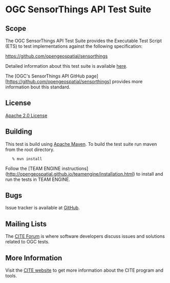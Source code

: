 # OGC SensorThings API Test Suite

##  Scope

The OGC SensorThings API Test Suite provides the Executable Test Script (ETS) to test implementations against the following specification:

https://github.com/opengeospatial/sensorthings

Detailed information about this test suite is available [here]( http://opengeospatial.github.io/ets-sta10/).

The  [OGC's SensorThings API GitHub page][https://github.com/opengeospatial/sensorthings] provides more information bout this standard.


## License

[Apache 2.0 License](LICENSE.md)

## Building

This test is build using [Apache Maven](http://maven.apache.org/). To 
build the test suite run maven from the root directory.

```
   % mvn install
```   

Follow the [TEAM ENGINE instructions] (http://opengeospatial.github.io/teamengine/installation.html) to install and run the tests in TEAM ENGINE.     

## Bugs

Issue tracker is available at [GitHub](https://github.com/opengeospatial/ets-sta10/issues).

## Mailing Lists

The [CITE Forum](http://cite.opengeospatial.org/forum) is where software developers discuss issues and solutions related to OGC tests. 

## More Information

Visit the [CITE website](http://cite.opengeospatial.org/) to get more information about the CITE program and tools.


